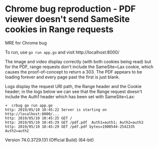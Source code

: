 # Chrome bug reproduction - PDF viewer doesn't send SameSite cookies in Range requests
MRE for Chrome bug

To run, use `go run app.go` and visit http://localhost:8000/

The image and video display correctly (with both cookies being read) but for the PDF, range requests
don't include the SameSite=Lax cookie, which causes the proof-of-concept to return a 303. The PDF appears
to be loading forever and every page past the first is just blank.

Logs display the request URI path, the Range header and the Cookie header; in the logs below we can see that
the Range request doesn't include the Auth1 header which has been set with SameSite=Lax:

```
➜  crbug go run app.go
http: 2019/05/10 10:45:22 Server is starting on http://localhost:8000/...
http: 2019/05/10 10:45:25 GET /  
http: 2019/05/10 10:45:29 GET /pdf.pdf  Auth1=auth1; Auth2=auth2
http: 2019/05/10 10:45:29 GET /pdf.pdf bytes=1900544-2542335 Auth2=auth2
```

Version 74.0.3729.131 (Official Build) (64-bit)
